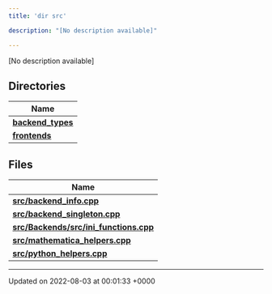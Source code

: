 ```yaml
---
title: 'dir src'

description: "[No description available]"

---
```







[No description available]

## Directories

| Name           |
| -------------- |
| **[backend_types](/documentation/code/main/files/dir_b527edc069529a14d3e4c2705eb9d20d/#dir-backend-types)**  |
| **[frontends](/documentation/code/main/files/dir_77ab0f892136e40173eaae1d6cbb562c/#dir-frontends)**  |

## Files

| Name           |
| -------------- |
| **[src/backend_info.cpp](/documentation/code/main/files/backend__info_8cpp/#file-backend-info.cpp)**  |
| **[src/backend_singleton.cpp](/documentation/code/main/files/backend__singleton_8cpp/#file-backend-singleton.cpp)**  |
| **[src/Backends/src/ini_functions.cpp](/documentation/code/main/files/backends_2src_2ini__functions_8cpp/#file-backends/src/ini-functions.cpp)**  |
| **[src/mathematica_helpers.cpp](/documentation/code/main/files/mathematica__helpers_8cpp/#file-mathematica-helpers.cpp)**  |
| **[src/python_helpers.cpp](/documentation/code/main/files/python__helpers_8cpp/#file-python-helpers.cpp)**  |






-------------------------------

Updated on 2022-08-03 at 00:01:33 +0000
